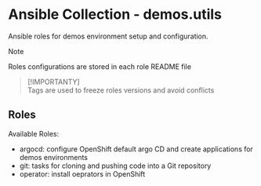 # Ansible Collection - demos.utils

Ansible roles for demos environment setup and configuration.

> [!NOTE]  
> Roles configurations are stored in each role README file

> [!IMPORTANTY]  
> Tags are used to freeze roles versions and avoid conflicts

## Roles

Available Roles:

- argocd: configure OpenShift default argo CD and create applications for demos environments
- git: tasks for cloning and pushing code into a Git repository
- operator: install oeprators in OpenShift

